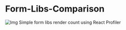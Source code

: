 # Form-Libs-Comparison
![Img](https://i.imgur.com/kHVkulC.jpg)
Simple form libs render count using React Profiler 
